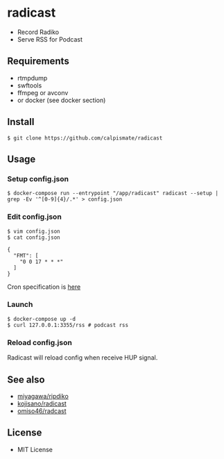 # radicast

* Record Radiko
* Serve RSS for Podcast

## Requirements

* rtmpdump
* swftools
* ffmpeg or avconv
* or docker (see docker section)

## Install

```
$ git clone https://github.com/calpismate/radicast
```

## Usage

### Setup config.json

```
$ docker-compose run --entrypoint "/app/radicast" radicast --setup | grep -Ev '^[0-9]{4}/.*' > config.json
```

### Edit config.json

```
$ vim config.json
$ cat config.json

{
  "FMT": [
    "0 0 17 * * *"
  ]
}
```

Cron specification is [here](https://godoc.org/github.com/robfig/cron#hdr-CRON_Expression_Format)

### Launch

```
$ docker-compose up -d
$ curl 127.0.0.1:3355/rss # podcast rss
```

### Reload config.json

Radicast will reload config when receive HUP signal.

## See also

* [miyagawa/ripdiko](https://github.com/miyagawa/ripdiko)
* [kojisano/radicast](https://github.com/kojisano/radicast)
* [omiso46/radcast](https://github.com/omiso46/radcast)

## License

* MIT License
